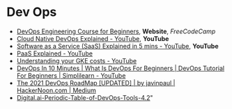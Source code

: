 # Dev Ops

- [DevOps Engineering Course for Beginners](https://www.freecodecamp.org/news/devops-engineering-course-for-beginners/"), **Website**, _FreeCodeCamp_
- [Cloud Native DevOps Explained - YouTube](https://www.youtube.com/watch?v=FzERTm_j2wE"), **YouTube**
- [Software as a Service (SaaS) Explained in 5 mins - YouTube](https://www.youtube.com/watch?v=20QUNgFIrK0"), **YouTube**
- [PaaS Explained - YouTube](https://www.youtube.com/watch?v=QAbqJzd0PEE")
- [Understanding your GKE costs - YouTube](https://www.youtube.com/watch?v=agFHx1cTwWw")
- [DevOps In 10 Minutes | What Is DevOps For Beginners | DevOps Tutorial For Beginners | Simplilearn - YouTube](https://www.youtube.com/watch?v=wUz5iuKz1OU)
- [The 2021 DevOps RoadMap [UPDATED] | by javinpaul | HackerNoon.com | Medium](https://medium.com/hackernoon/the-2018-devops-roadmap-31588d8670cb)
- [Digital.ai-Periodic-Table-of-DevOps-Tools-4.2](https://digital.ai/sites/default/files/pictures/2020-06/Digital.ai_Periodic-Table-of-DevOps.pdf)"
